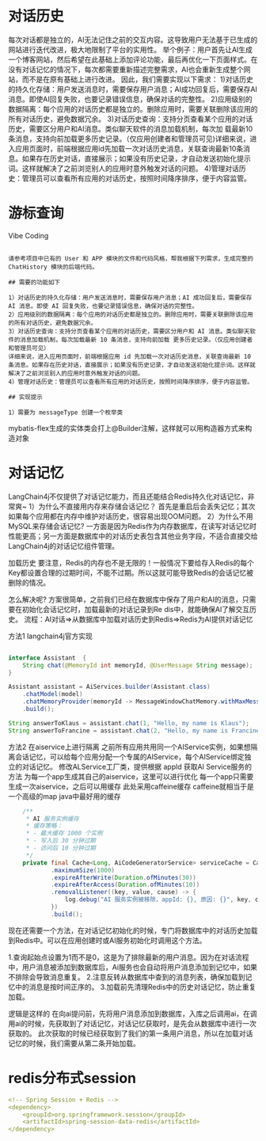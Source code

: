 # 对话历史
每次对话都是独立的，AI无法记住之前的交互内容。这导致用户无法基于已生成的网站进行迭代改进，极大地限制了平台的实用性。
举个例子：用户首先让AI生成一个博客网站，然后希望在此基础上添加评论功能，最后再优化一下页面样式。在没有对话记忆的情况下，每次都需要重新描述完整需求，AI也会重新生成整个网站，而不是在原有基础上进行改进。
因此，我们需要实现以下需求：
1)对话历史的持久化存储：用户发送消息时，需要保存用户消息；AI成功回复后，需要保存AI消息。即使AI回复失败，也要记录错误信息，确保对话的完整性。
2)应用级别的数据隔离：每个应用的对话历史都是独立的。删除应用时，需要关联删除该应用的所有对话历史，避免数据冗余。
3)对话历史查询：支持分页查看某个应用的对话历史，需要区分用户和AI消息。类似聊天软件的消息加载机制，每次加 载最新10条消息，支持向前加载更多历史记录。（仅应用创建者和管理员可见)详细来说，进入应用页面时，前端根据应用id先加载一次对话历史消息，关联查询最新10条消息。如果存在历史对话，直接展示；如果没有历史记录，才自动发送初始化提示词。这样就解决了之前浏览别人的应用时意外触发对话的问题。
4)管理对话历史：管理员可以查看所有应用的对话历史，按照时间降序排序，便于内容监管。

# 游标查询
Vibe Coding
```aiignore

请参考项目中已有的 User 和 APP 模块的文件和代码风格，帮我根据下列需求，生成完整的 ChatHistory 模块的后端代码。

## 需要的功能如下

1）对话历史的持久化存储：用户发送消息时，需要保存用户消息；AI 成功回复后，需要保存 AI 消息。即使 AI 回复失败，也要记录错误信息，确保对话的完整性。
2）应用级别的数据隔离：每个应用的对话历史都是独立的。删除应用时，需要关联删除该应用的所有对话历史，避免数据冗余。
3）对话历史查询：支持分页查看某个应用的对话历史，需要区分用户和 AI 消息。类似聊天软件的消息加载机制，每次加载最新 10 条消息，支持向前加载 更多历史记录。（仅应用创建者和管理员可见）
详细来说，进入应用页面时，前端根据应用 id 先加载一次对话历史消息，关联查询最新 10 条消息。如果存在历史对话，直接展示；如果没有历史记录，才自动发送初始化提示词。这样就解决了之前浏览别人的应用时意外触发对话的问题。
4）管理对话历史：管理员可以查看所有应用的对话历史，按照时间降序排序，便于内容监管。

## 实现提示

1）需要为 messageType 创建一个枚举类

```
mybatis-flex生成的实体类会打上@Builder注解，这样就可以用构造器方式来构造对象
# 对话记忆
LangChain4j不仅提供了对话记忆能力，而且还能结合Redis持久化对话记忆，非常爽~
1）为什么不直接用内存来存储会话记忆？
首先是重启后会丢失记忆；其次如果每个应用都在内存中维护对话历史，很容易出现OOM问题。
2）为什么不用MySQL来存储会话记忆?
一方面是因为Redis作为内存数据库，在读写对话记忆时性能更高；另一方面是数据库中的对话历史表包含其他业务字段，不适合直接交给LangChain4j的对话记忆组件管理。

加载历史
要注意，Redis的内存也不是无限的！一般情况下要给存入Redis的每个Key都设置合理的过期时间，不能不过期。所以这就可能导致Redis的会话记忆被删除的情况。

怎么解决呢?
方案很简单，之前我们已经在数据库中保存了用户和AI的消息，只需要在初始化会话记忆时，加载最新的对话记录到Re dis中，就能确保Al了解交互历史。
流程：AI对话=>从数据库中加载对话历史到Redis=>Redis为AI提供对话记忆

方法1 langchain4j官方实现
```java

interface Assistant  {
    String chat(@MemoryId int memoryId, @UserMessage String message);
}

Assistant assistant = AiServices.builder(Assistant.class)
    .chatModel(model)
    .chatMemoryProvider(memoryId -> MessageWindowChatMemory.withMaxMessages(10))
    .build();

String answerToKlaus = assistant.chat(1, "Hello, my name is Klaus");
String answerToFrancine = assistant.chat(2, "Hello, my name is Francine");

```

方法2 在aiservice上进行隔离
之前所有应用共用同一个AIService实例，如果想隔离会话记忆，可以给每个应用分配一个专属的AIService，每个AIService绑定独立的对话记忆。
修改ALService工厂类，提供根据 appld 获取AI Service服务的方法
为每一个app生成其自己的aiservice，这里可以进行优化
每一个app只需要生成一次aiservice，之后可以用缓存
此处采用caffeine缓存 caffeine就相当于是一个高级的map java中最好用的缓存
```java
    /**
     * AI 服务实例缓存
     * 缓存策略：
     * - 最大缓存 1000 个实例
     * - 写入后 30 分钟过期
     * - 访问后 10 分钟过期
     */
    private final Cache<Long, AiCodeGeneratorService> serviceCache = Caffeine.newBuilder()
            .maximumSize(1000)
            .expireAfterWrite(Duration.ofMinutes(30))
            .expireAfterAccess(Duration.ofMinutes(10))
            .removalListener((key, value, cause) -> {
                log.debug("AI 服务实例被移除，appId: {}, 原因: {}", key, cause);
            })
            .build();
```

现在还需要一个方法，在对话记忆初始化的时候，专门将数据库中的对话历史加载到Redis中。可以在应用创建时或AI服务初始化时调用这个方法。

1.查询起始点设置为1而不是0，这是为了排除最新的用户消息。因为在对话流程中，用户消息被添加到数据库后，Ai服务也会自动将用户消息添加到记忆中，如果不排除会导致消息重复。
2.注意反转从数据库中查到的消息列表，确保加载到记忆中的消息是按时间正序的。
3.加载前先清理Redis中的历史对话记忆，防止重复加载。

逻辑是这样的 在向ai提问前，先将用户消息添加到数据库，入库之后调用ai，在调用ai的时候，先获取到了对话记忆，对话记忆获取时，是先会从数据库中进行一次获取的。
此次获取的时候已经获取到了我们的第一条用户消息，所以在加载对话记忆的时候，我们需要从第二条开始加载。


# redis分布式session
```yaml
<!-- Spring Session + Redis -->
<dependency>
    <groupId>org.springframework.session</groupId>
    <artifactId>spring-session-data-redis</artifactId>
</dependency>
```

